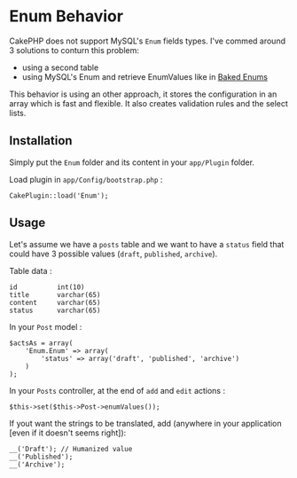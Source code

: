 Enum Behavior
=============

CakePHP does not support MySQL's `Enum` fields types. I've commed around 3 solutions to conturn this problem: 

- using a second table
- using MySQL's Enum and retrieve EnumValues like in [Baked Enums](http://bakery.cakephp.org/articles/view/baked-enums)

This behavior is using an other approach, it stores the configuration in an array which is fast and flexible. It also creates validation rules and the select lists.

Installation
------------

Simply put the `Enum` folder and its content in your `app/Plugin` folder.

Load plugin in `app/Config/bootstrap.php` :

	CakePlugin::load('Enum');

Usage
-----

Let's assume we have a `posts` table and we want to have a `status` field that could have 3 possible values (`draft`, `published`, `archive`).

Table data :

    id			int(10)
    title		varchar(65)
    content		varchar(65)
    status		varchar(65)

In your `Post` model : 

    $actsAs = array(
    	'Enum.Enum' => array(
    		'status' => array('draft', 'published', 'archive')
    	)
    );

In your `Posts` controller, at the end of `add` and `edit` actions :

    $this->set($this->Post->enumValues());

If yout want the strings to be translated, add (anywhere in your application [even if it doesn't seems right]):

    __('Draft'); // Humanized value
    __('Published');
    __('Archive');
